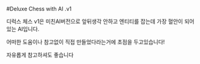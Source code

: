 #Deluxe Chess with AI .v1

디럭스 체스 v1은 미친AI버전으로 앞뒤생각 안하고 엔티티를 잡는데
가장 혈안이 되어있는 AI입니다.

어떠한 도움이나 참고없이 직접 만들었다라는거에 초점을 두고있습니다!

자유롭게 참고하셔도 좋습니다
